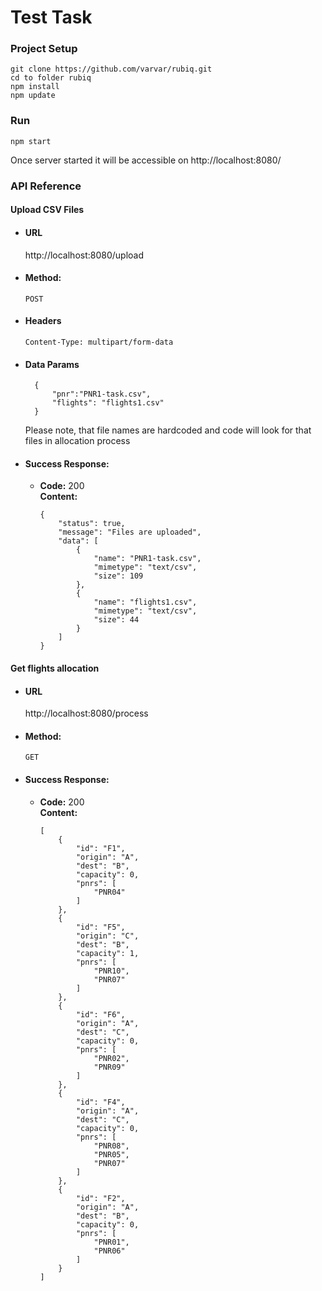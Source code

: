 # Test Task
### Project Setup
```
git clone https://github.com/varvar/rubiq.git
cd to folder rubiq
npm install
npm update
```

### Run
```
npm start
```
Once server started it will be accessible on http://localhost:8080/

### API Reference

#### Upload CSV Files ####

* #### URL ####

  http://localhost:8080/upload

* #### Method: #### 
  
  `POST`

* #### Headers #### 
  
  `Content-Type: multipart/form-data`  
  
* #### Data Params #### 

  ```
    {
    	"pnr":"PNR1-task.csv",
    	"flights": "flights1.csv"
	}

  ```
    Please note, that file names are hardcoded and code will look for that files in allocation process

* #### Success Response: #### 
  
  * **Code:** 200 <br />
    **Content:** 
    ```
    {
	    "status": true,
	    "message": "Files are uploaded",
	    "data": [
	        {
	            "name": "PNR1-task.csv",
	            "mimetype": "text/csv",
	            "size": 109
	        },
	        {
	            "name": "flights1.csv",
	            "mimetype": "text/csv",
	            "size": 44
	        }
	    ]
	}
    ```

#### Get flights allocation ####

* #### URL ####

  http://localhost:8080/process

* #### Method: #### 
  
  `GET`

* #### Success Response: #### 
  
  * **Code:** 200 <br />
    **Content:** 
    ```
    [
	    {
	        "id": "F1",
	        "origin": "A",
	        "dest": "B",
	        "capacity": 0,
	        "pnrs": [
	            "PNR04"
	        ]
	    },
	    {
	        "id": "F5",
	        "origin": "C",
	        "dest": "B",
	        "capacity": 1,
	        "pnrs": [
	            "PNR10",
	            "PNR07"
	        ]
	    },
	    {
	        "id": "F6",
	        "origin": "A",
	        "dest": "C",
	        "capacity": 0,
	        "pnrs": [
	            "PNR02",
	            "PNR09"
	        ]
	    },
	    {
	        "id": "F4",
	        "origin": "A",
	        "dest": "C",
	        "capacity": 0,
	        "pnrs": [
	            "PNR08",
	            "PNR05",
	            "PNR07"
	        ]
	    },
	    {
	        "id": "F2",
	        "origin": "A",
	        "dest": "B",
	        "capacity": 0,
	        "pnrs": [
	            "PNR01",
	            "PNR06"
	        ]
	    }
	]
    ```    